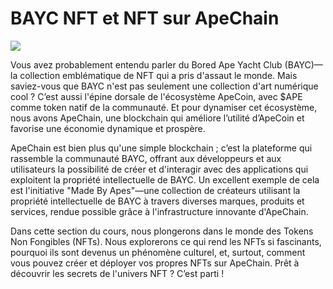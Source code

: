 # BAYC NFT et NFT sur ApeChain

![](https://www.todaynftnews.com/wp-content/uploads/2022/07/BAYC-The-story-of-the-most-successful-NFT-ever.jpg)

Vous avez probablement entendu parler du Bored Ape Yacht Club (BAYC)—la collection emblématique de NFT qui a pris d'assaut le monde. Mais saviez-vous que BAYC n'est pas seulement une collection d'art numérique cool ? C’est aussi l'épine dorsale de l'écosystème ApeCoin, avec $APE comme token natif de la communauté. Et pour dynamiser cet écosystème, nous avons ApeChain, une blockchain qui améliore l’utilité d’ApeCoin et favorise une économie dynamique et prospère.

ApeChain est bien plus qu'une simple blockchain ; c’est la plateforme qui rassemble la communauté BAYC, offrant aux développeurs et aux utilisateurs la possibilité de créer et d'interagir avec des applications qui exploitent la propriété intellectuelle de BAYC. Un excellent exemple de cela est l'initiative "Made By Apes"—une collection de créateurs utilisant la propriété intellectuelle de BAYC à travers diverses marques, produits et services, rendue possible grâce à l'infrastructure innovante d'ApeChain.

Dans cette section du cours, nous plongerons dans le monde des Tokens Non Fongibles (NFTs). Nous explorerons ce qui rend les NFTs si fascinants, pourquoi ils sont devenus un phénomène culturel, et, surtout, comment vous pouvez créer et déployer vos propres NFTs sur ApeChain. Prêt à découvrir les secrets de l'univers NFT ? C’est parti !